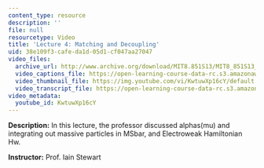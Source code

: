 ```yaml
---
content_type: resource
description: ''
file: null
resourcetype: Video
title: 'Lecture 4: Matching and Decoupling'
uid: 38e109f3-cafe-da1d-05d1-cf047aa27047
video_files:
  archive_url: http://www.archive.org/download/MIT8.851S13/MIT8_851S13_lec04_300k.mp4
  video_captions_file: https://open-learning-course-data-rc.s3.amazonaws.com/8-851-effective-field-theory-spring-2013/f51e1a1e4ba75c22abd7d3e7e804dc05_KwtuwXp16cY.vtt
  video_thumbnail_file: https://img.youtube.com/vi/KwtuwXp16cY/default.jpg
  video_transcript_file: https://open-learning-course-data-rc.s3.amazonaws.com/8-851-effective-field-theory-spring-2013/3f7caaeae716d18c7022dd6f7fe76fcf_KwtuwXp16cY.pdf
video_metadata:
  youtube_id: KwtuwXp16cY
---
```


**Description:** In this lecture, the professor discussed alphas(mu) and integrating out massive particles in MSbar, and Electroweak Hamiltonian Hw.

**Instructor:** Prof. Iain Stewart